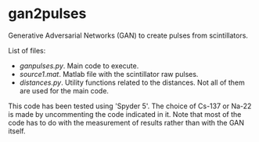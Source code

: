 # gan2pulses
Generative Adversarial Networks (GAN) to create pulses from scintillators.

List of files:
- *ganpulses.py*. Main code to execute.
- *source1.mat*. Matlab file with the scintillator raw pulses.
- *distances.py*. Utility functions related to the distances. Not all of them are used for the main code.

This code has been tested using 'Spyder 5'.
The choice of Cs-137 or Na-22 is made by uncommenting the code indicated in it.
Note that most of the code has to do with the measurement of results rather than with the GAN itself.
